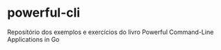 # powerful-cli
Repositório dos exemplos e exercícios do livro Powerful Command-Line Applications in Go

